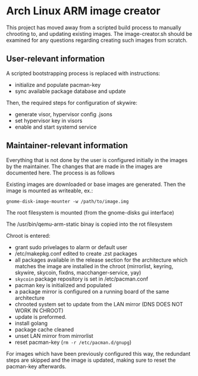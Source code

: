 # Arch Linux ARM image creator

This project has moved away from a scripted build process to manually chrooting to, and updating existing images.
The image-creator.sh should be examined for any questions regarding creating such images from scratch.

## User-relevant information

A scripted bootstrapping process is replaced with instructions:
* initialize and populate pacman-key
* sync available package database and update

Then, the required steps for configuration of skywire:
* generate visor, hypervisor config .jsons
* set hypervisor key in visors
* enable and start systemd service

## Maintainer-relevant information

Everything that is not done by the user is configured initially in the images by the maintainer.
The changes that are made in the images are documented here. The process is as follows

Existing images are downloaded or base images are generated. Then the image is mounted as writeable, ex.:
```
gnome-disk-image-mounter -w /path/to/image.img
```

The root filesystem is mounted (from the gnome-disks gui interface)

The /usr/bin/qemu-arm-static binay is copied into the rot filesystem

Chroot is entered:
* grant sudo privelages to alarm or default user
* /etc/makepkg.conf edited to create .zst packages
* all packages available in the release section for the architecture which matches the image are installed in the chroot (mirrorlist, keyring, skywire, skycoin, fixdns, macchanger-service, yay)
* `skycoin` package repository is set in /etc/pacman.conf
* pacman key is initialized and populated
* a package mirror is configured on a running board of the same architecture
* chrooted system set to update from the LAN mirror (DNS DOES NOT WORK IN CHROOT)
* update is preformed.
* install golang
* package cache cleaned
* unset LAN mirror from mirrorlist
* reset pacman-key (`rm -r /etc/pacman.d/gnupg`)

For images which have been previously configured this way, the redundant steps are skipped and the image is updated, making sure to reset the pacman-key afterwards.
